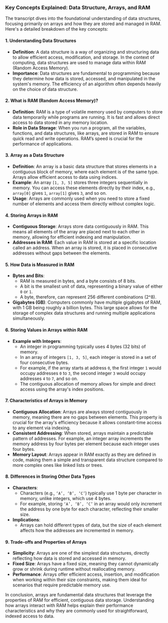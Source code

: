 ### Key Concepts Explained: Data Structure, Arrays, and RAM

The transcript dives into the foundational understanding of data structures, focusing primarily on arrays and how they are stored and managed in RAM. Here's a detailed breakdown of the key concepts:

#### 1. **Understanding Data Structures**
   - **Definition**: A data structure is a way of organizing and structuring data to allow efficient access, modification, and storage. In the context of computing, data structures are used to manage data within RAM (Random Access Memory).
   - **Importance**: Data structures are fundamental to programming because they determine how data is stored, accessed, and manipulated in the system's memory. The efficiency of an algorithm often depends heavily on the choice of data structure.

#### 2. **What is RAM (Random Access Memory)?**
   - **Definition**: RAM is a type of volatile memory used by computers to store data temporarily while programs are running. It is fast and allows direct access to data stored in any memory location.
   - **Role in Data Storage**: When you run a program, all the variables, functions, and data structures, like arrays, are stored in RAM to ensure quick read and write operations. RAM’s speed is crucial for the performance of applications.

#### 3. **Array as a Data Structure**
   - **Definition**: An array is a basic data structure that stores elements in a contiguous block of memory, where each element is of the same type. Arrays allow efficient access to data using indices.
   - **Example**: An array `[1, 3, 5]` stores three integers sequentially in memory. You can access these elements directly by their index, e.g., `array[0]` gives `1`, `array[1]` gives `3`, and so on.
   - **Usage**: Arrays are commonly used when you need to store a fixed number of elements and access them directly without complex logic.

#### 4. **Storing Arrays in RAM**
   - **Contiguous Storage**: Arrays store data contiguously in RAM. This means all elements of the array are placed next to each other in memory, allowing for efficient indexing and manipulation.
   - **Addresses in RAM**: Each value in RAM is stored at a specific location called an address. When an array is stored, it is placed in consecutive addresses without gaps between the elements.

#### 5. **How Data is Measured in RAM**
   - **Bytes and Bits**: 
     - RAM is measured in bytes, and a byte consists of 8 bits.
     - A bit is the smallest unit of data, representing a binary value of either `0` or `1`.
     - A byte, therefore, can represent 256 different combinations (2^8).
   - **Gigabytes (GB)**: Computers commonly have multiple gigabytes of RAM, with 1 GB being roughly a billion bytes. This large space allows for the storage of complex data structures and running multiple applications simultaneously.

#### 6. **Storing Values in Arrays within RAM**
   - **Example with Integers**:
     - An integer in programming typically uses 4 bytes (32 bits) of memory. 
     - In an array of integers `[1, 3, 5]`, each integer is stored in a set of four consecutive bytes.
     - For example, if the array starts at address `0`, the first integer `1` would occupy addresses `0` to `3`, the second integer `3` would occupy addresses `4` to `7`, and so on.
     - The contiguous allocation of memory allows for simple and direct access using the array's index positions.

#### 7. **Characteristics of Arrays in Memory**
   - **Contiguous Allocation**: Arrays are always stored contiguously in memory, meaning there are no gaps between elements. This property is crucial for the array's efficiency because it allows constant-time access to any element via indexing.
   - **Consistent Addressing**: When stored, arrays maintain a predictable pattern of addresses. For example, an integer array increments the memory address by four bytes per element because each integer uses four bytes.
   - **Memory Layout**: Arrays appear in RAM exactly as they are defined in code, making them a simple and transparent data structure compared to more complex ones like linked lists or trees.

#### 8. **Differences in Storing Other Data Types**
   - **Characters**:
     - Characters (e.g., `‘A’, ‘B’, ‘C’`) typically use 1 byte per character in memory, unlike integers, which use 4 bytes.
     - For example, storing `‘A’, ‘B’, ‘C’` in an array would only increment the address by one byte for each character, reflecting their smaller size.
   - **Implications**:
     - Arrays can hold different types of data, but the size of each element affects how the addresses are incremented in memory.

#### 9. **Trade-offs and Properties of Arrays**
   - **Simplicity**: Arrays are one of the simplest data structures, directly reflecting how data is stored and accessed in memory. 
   - **Fixed Size**: Arrays have a fixed size, meaning they cannot dynamically grow or shrink during runtime without reallocating memory.
   - **Performance**: Arrays offer efficient access, insertion, and modification when working within their size constraints, making them ideal for scenarios that require predictable memory use.

In conclusion, arrays are fundamental data structures that leverage the properties of RAM for efficient, contiguous data storage. Understanding how arrays interact with RAM helps explain their performance characteristics and why they are commonly used for straightforward, indexed access to data.